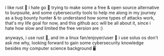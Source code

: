 i like rust 🦀
i hate go 🦫
trying to make some a free & open source alternative to burpsuite, and some cybersecurity tools to help me along in my journey as a bug bounty hunter & to understand how some types of attacks work, that's my life goal for now, and this github acc will be all about it, since i hate how slow and limited the free version are :)

anyways, i use rust 🦀, and im a linux fan/enjoyer/user 🐧
i use solus os don't ask me why, looking forward to gain some cybersecurity knowledge besides my computer science background 🖥️
